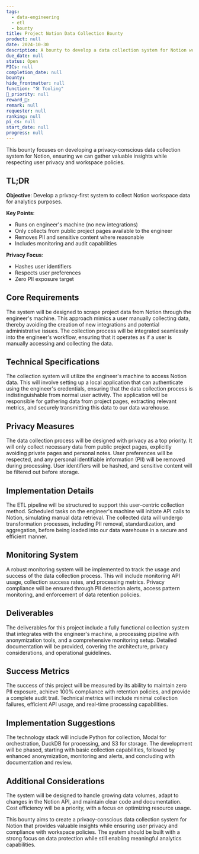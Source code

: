 ```yaml
---
tags: 
  - data-engineering
  - etl
  - bounty
title: Project Notion Data Collection Bounty
product: null
date: 2024-10-30
description: A bounty to develop a data collection system for Notion workspace data into our data warehouse.
due_date: null
status: Open
PICs: null
completion_date: null
bounty: 
hide_frontmatter: null
function: "🛠️ Tooling"
🔺_priority: null
reward_🧊: 
remark: null
requester: null
ranking: null
pi_cs: null
start_date: null
progress: null
---
```


This bounty focuses on developing a privacy-conscious data collection system for Notion, ensuring we can gather valuable insights while respecting user privacy and workspace policies.

## TL;DR

**Objective**: Develop a privacy-first system to collect Notion workspace data for analytics purposes.

**Key Points**:
- Runs on engineer's machine (no new integrations)
- Only collects from public project pages available to the engineer
- Removes PII and sensitive content where reasonable
- Includes monitoring and audit capabilities

**Privacy Focus**:
- Hashes user identifiers
- Respects user preferences
- Zero PII exposure target

## Core Requirements

The system will be designed to scrape project data from Notion through the engineer's machine. This approach mimics a user manually collecting data, thereby avoiding the creation of new integrations and potential administrative issues. The collection process will be integrated seamlessly into the engineer's workflow, ensuring that it operates as if a user is manually accessing and collecting the data.

## Technical Specifications

The collection system will utilize the engineer's machine to access Notion data. This will involve setting up a local application that can authenticate using the engineer's credentials, ensuring that the data collection process is indistinguishable from normal user activity. The application will be responsible for gathering data from project pages, extracting relevant metrics, and securely transmitting this data to our data warehouse.

## Privacy Measures

The data collection process will be designed with privacy as a top priority. It will only collect necessary data from public project pages, explicitly avoiding private pages and personal notes. User preferences will be respected, and any personal identifiable information (PII) will be removed during processing. User identifiers will be hashed, and sensitive content will be filtered out before storage.

## Implementation Details

The ETL pipeline will be structured to support this user-centric collection method. Scheduled tasks on the engineer's machine will initiate API calls to Notion, simulating manual data retrieval. The collected data will undergo transformation processes, including PII removal, standardization, and aggregation, before being loaded into our data warehouse in a secure and efficient manner.

## Monitoring System

A robust monitoring system will be implemented to track the usage and success of the data collection process. This will include monitoring API usage, collection success rates, and processing metrics. Privacy compliance will be ensured through PII detection alerts, access pattern monitoring, and enforcement of data retention policies.

## Deliverables

The deliverables for this project include a fully functional collection system that integrates with the engineer's machine, a processing pipeline with anonymization tools, and a comprehensive monitoring setup. Detailed documentation will be provided, covering the architecture, privacy considerations, and operational guidelines.

## Success Metrics

The success of this project will be measured by its ability to maintain zero PII exposure, achieve 100% compliance with retention policies, and provide a complete audit trail. Technical metrics will include minimal collection failures, efficient API usage, and real-time processing capabilities.

## Implementation Suggestions

The technology stack will include Python for collection, Modal for orchestration, DuckDB for processing, and S3 for storage. The development will be phased, starting with basic collection capabilities, followed by enhanced anonymization, monitoring and alerts, and concluding with documentation and review.

## Additional Considerations

The system will be designed to handle growing data volumes, adapt to changes in the Notion API, and maintain clear code and documentation. Cost efficiency will be a priority, with a focus on optimizing resource usage.

This bounty aims to create a privacy-conscious data collection system for Notion that provides valuable insights while ensuring user privacy and compliance with workspace policies. The system should be built with a strong focus on data protection while still enabling meaningful analytics capabilities.

